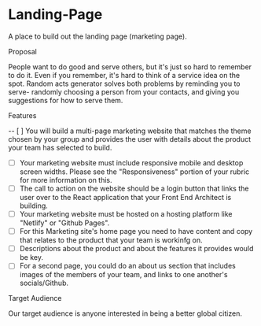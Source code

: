 # Landing-Page
A place to build out the landing page (marketing page).

Proposal

 People want to do good and serve others, but it's just so hard to remember to do it. Even if you remember, it's hard to think of a service idea on the spot. Random acts generator solves both problems by reminding you to serve- randomly choosing a person from your contacts, and giving you suggestions for how to serve them.
 
Features

-- [ ]  You will build a multi-page marketing website that matches the theme chosen by your group and provides the user with details about the product your team has selected to build.
- [ ]  Your marketing website must include responsive mobile and desktop screen widths. Please see the "Responsiveness" portion of your rubric for more information on this.
- [ ]  The call to action on the website should be a login button that links the user over to the React application that your Front End Architect is building.
- [ ]  Your marketing website must be hosted on a hosting platform like "Netlify" or "Github Pages".
- [ ]  For this Marketing site's home page you need to have content and copy that relates to the product that your team is workinfg on.
- [ ]  Descriptions about the product and about the features it provides would be key.
- [ ]  For a second page, you could do an about us section that includes images of the members of your team, and links to one another's socials/Github.

Target Audience

Our target audience is anyone interested in being a better global citizen.




